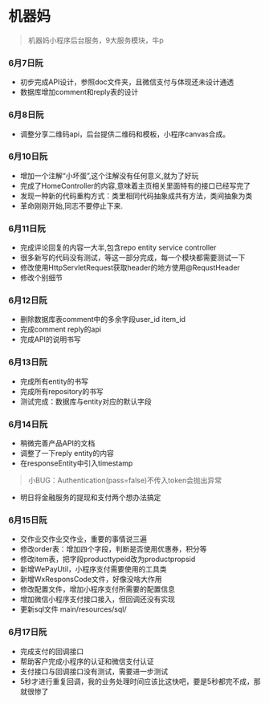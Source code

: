 # 机器妈

> 机器妈小程序后台服务，9大服务模块，牛p

### 6月7日阮
- 初步完成API设计，参照doc文件夹，且微信支付与体现还未设计通透
- 数据库增加comment和reply表的设计

### 6月8日阮
- 调整分享二维码api，后台提供二维码和模板，小程序canvas合成。


### 6月10日阮
- 增加一个注解“小坏蛋”,这个注解没有任何意义,就为了好玩
- 完成了HomeController的内容,意味着主页相关里面特有的接口已经写完了
- 发现一种新的代码重构方式：类里相同代码抽象成共有方法，类间抽象为类
- 革命刚刚开始,同志不要停止下来.

### 6月11日阮
- 完成评论回复的内容一大半,包含repo entity service controller
- 很多新写的代码没有测试，等这一部分完成，每一个模块都需要测试一下 
- 修改使用HttpServletRequest获取header的地方使用@RequstHeader
- 修改个别细节


### 6月12日阮
- 删除数据库表comment中的多余字段user_id  item_id
- 完成comment reply的api
- 完成API的说明书写

### 6月13日阮
- 完成所有entity的书写
- 完成所有repository的书写
- 测试完成：数据库与entity对应的默认字段

### 6月14日阮
- 稍微完善产品API的文档
- 调整了一下reply entity的内容
- 在responseEntity中引入timestamp
> 小BUG：Authentication(pass=false)不传入token会抛出异常
- 明日将金融服务的提现和支付两个想办法搞定

### 6月15日阮
- 交作业交作业交作业，重要的事情说三遍
- 修改order表：增加四个字段，判断是否使用优惠券，积分等
- 修改item表，把字段producttypeid改为productpropsid
- 新增WePayUtil，小程序支付需要使用的工具类
- 新增WxResponsCode文件，好像没啥大作用
- 修改配置文件，增加小程序支付所需要的配置信息
- 增加微信小程序支付接口接入，但回调还没有实现
- 更新sql文件 main/resources/sql/

### 6月17日阮
- 完成支付的回调接口
- 帮助客户完成小程序的认证和微信支付认证
- 支付接口与回调接口没有测试，需要进一步测试
- 5秒才进行重复回调，我的业务处理时间应该比这快吧，要是5秒都完不成，那就很惨了